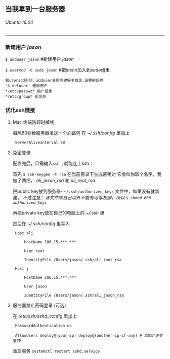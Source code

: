 ## 当我拿到一台服务器

###### Ubuntu 16.04

------------------

### 新建用户 *jason*

`$ adduser jason`  #新建用户 *jason*

`$ usermod -G sudo jason` #把*jason*加入到*sudo*组里

    和useradd不同，adduser会帮你建好主目录,设置密码等
    `$ deluser` 删除用户
    */etc/passwd* 用户信息
    */etc/group* 组信息

### 优化ssh链接

1. Mac 终端防超时掉线

    每隔60秒给服务器发送一个心跳包
    在 *~/.ssh/config* 里加上

        ServerAliveInterval 60

2. 免密登录

    配置完后，只需输入`ssh j`就能连上ssh：

    首先 `$ ssh-keygen -t rsa` 在当前目录下生成密钥对
    它会叫你取个名字，我做了两把， *ali_jason_rsa* 和 *ali_root_rsa*

    把public key放到服务器- `~/.ssh/authorized_keys` 文件中，如果没有就新建，
    不过注意：*该文件除自己以外不能有可写权限，所以 `$ chmod 600 authorized_keys`*

    再把private key放在自己的电脑上的 *~/.ssh* 里

    然后在 *~/.ssh/config* 里写入

        Host ali

            HostName 106.15.***.***

     	    User root

     	    IdentityFile /Users/jason/.ssh/ali_root_rsa

        Host j

     	    HostName 106.15.***.***

     	    User jason

     	    IdentityFile /Users/jason/.ssh/ali_jason_rsa

3. 服务器禁止密码登录 (可选)

    在 */etc/ssh/sshd_config* 里加上

        PasswordAuthentication no

        AllowUsers deploy@(your-ip) deploy@(another-ip-if-any) # 添加允许登录IP

    重启服务 `systemctl restart sshd.service`